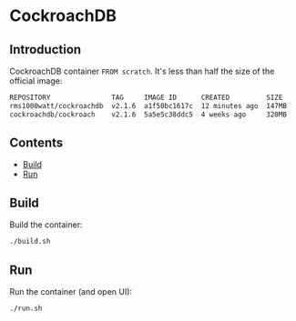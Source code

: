 # CockroachDB

## Introduction

CockroachDB container `FROM scratch`. It's less than half the size of the official image:

```bash
REPOSITORY               TAG     IMAGE ID      CREATED         SIZE
rms1000watt/cockroachdb  v2.1.6  a1f50bc1617c  12 minutes ago  147MB
cockroachdb/cockroach    v2.1.6  5a5e5c38ddc5  4 weeks ago     320MB
```

## Contents

- [Build](#build)
- [Run](#run)

## Build

Build the container:

```bash
./build.sh
```

## Run

Run the container (and open UI):

```bash
./run.sh
```
